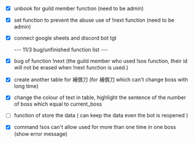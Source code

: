 - [x] unbook for guild member function (need to be admin)

- [x] set function to prevent the abuse use of !next function (need to be admin)

- [x] connect google sheets and discord bot tgt

  --- 11/3 bug/unfinished function list ---

- [x] bug of function !next (the guild member who used !sos function, their id will not be erased when !next function is used.)

- [x] create another table for 補償刀 (for 補償刀 which can't change boss with long time)

- [x] change the colour of text in table, highlight the sentence of the number of boss which equal to current_boss

- [ ] function of store the data ( can keep the data even the bot is reopened ) 

- [x] command !sos can't allow used for more than one time in one boss (show error message)

